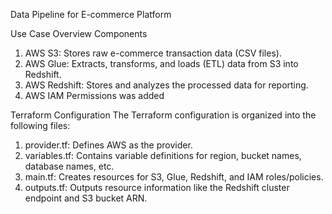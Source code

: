 Data Pipeline for E-commerce Platform

Use Case Overview
Components
1. AWS S3: Stores raw e-commerce transaction data (CSV files).
2. AWS Glue: Extracts, transforms, and loads (ETL) data from S3 into Redshift.
3. AWS Redshift: Stores and analyzes the processed data for reporting.
4. AWS IAM Permissions was added

Terraform Configuration
The Terraform configuration is organized into the following files:
1. provider.tf: Defines AWS as the provider.
2. variables.tf: Contains variable definitions for region, bucket names, database names, etc.
3. main.tf: Creates resources for S3, Glue, Redshift, and IAM roles/policies.
4. outputs.tf: Outputs resource information like the Redshift cluster endpoint and S3 bucket ARN.
